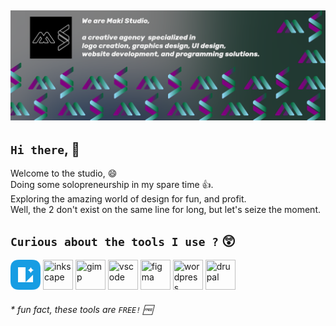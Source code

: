 ![profile-banner](https://github.com/maki-studio/.github/blob/main/profile/github-banner.png?raw=true)
---
## `Hi there`, 👋
Welcome to the studio, 😄  
Doing some solopreneurship in my spare time 👍.  
Exploring the amazing world of design for fun, and profit.  
Well, the 2 don't exist on the same line for long, but let's seize the moment.

<!--

**Here are some ideas to get you started:**

🙋‍♀️ A short introduction - what is your organization all about?
🌈 Contribution guidelines - how can the community get involved?
👩‍💻 Useful resources - where can the community find your docs? Is there anything else the community should know?
🍿 Fun facts - what does your team eat for breakfast?
🧙 Remember, you can do mighty things with the power of [Markdown](https://docs.github.com/github/writing-on-github/getting-started-with-writing-and-formatting-on-github/basic-writing-and-formatting-syntax)
-->

## `Curious about the tools I use ?` 😲 

<div align="">

<img width="48" height="48" title="lunacy"  src="https://raw.githubusercontent.com/maki-studio/.github/b974af72f4208daf7678d1cf772096e55bcc7aa0/profile/lunacy-logo.svg" />

<img  width="48" height="48" title="inkscape" src="https://cdn.jsdelivr.net/gh/devicons/devicon/icons/inkscape/inkscape-original.svg" />  

<img width="48" height="48" title="gimp" src="https://cdn.jsdelivr.net/gh/devicons/devicon/icons/gimp/gimp-original.svg" />  

<img width="48" height="48" title="vscode" src="https://cdn.jsdelivr.net/gh/devicons/devicon/icons/vscode/vscode-original.svg" />  

<img width="48" height="48" title="figma" src="https://cdn.jsdelivr.net/gh/devicons/devicon/icons/figma/figma-original.svg" />

<img width="48" height="48" title="wordpress" src="https://cdn.jsdelivr.net/gh/devicons/devicon/icons/wordpress/wordpress-plain.svg" />          

<img width="48" height="48" title="drupal" src="https://cdn.jsdelivr.net/gh/devicons/devicon/icons/drupal/drupal-original.svg" />          
                
          
</div>

###### * fun fact, these tools are `FREE!` 🆓
